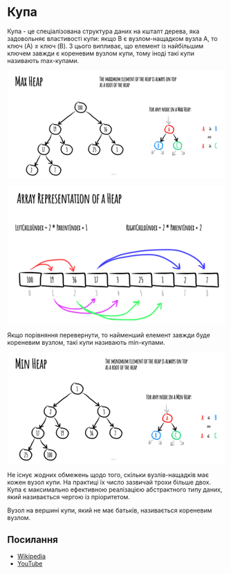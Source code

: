 # Купа

Купа - це спеціалізована структура даних на кшталт дерева, яка задовольняє властивості купи:
якщо B є вузлом-нащадком вузла A, то ключ (A) ≥ ключ (B). З цього випливає, що елемент із найбільшим ключем завжди
є кореневим вузлом купи, тому іноді такі купи називають max-купами.

![MaxHeap](./images/max-heap.jpeg)

![Array Representation](./images/array-representation.jpeg)

Якщо порівняння перевернути, то найменший елемент завжди буде кореневим вузлом, такі купи називають min-купами.

![MinHeap](./images/min-heap.jpeg)

Не існує жодних обмежень щодо того, скільки вузлів-нащадків має кожен вузол купи. На практиці їх
число зазвичай трохи більше двох. Купа є максимально ефективною реалізацією абстрактного типу даних, який
називається чергою із пріоритетом.

Вузол на вершині купи, який не має батьків, називається кореневим вузлом.

## Посилання

- [Wikipedia](https://uk.wikipedia.org/wiki/%D0%9A%D1%83%D0%BF%D0%B0_(%D1%81%D1%82%D1%80%D1%83%D0%BA%D1%82%D1%83%D1%80%D0%B0_%D0%B4%D0%B0%D0%BD%D0%B8%D1%85))
- [YouTube](https://www.youtube.com/watch?v=t0Cq6tVNRBA&index=5&t=0s&list=PLLXdhg_r2hKA7DPDsunoDZ-Z769jWn4R8)
